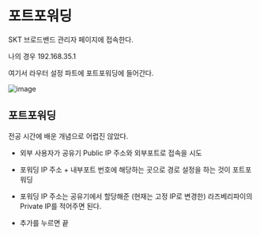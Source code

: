 # 포트포워딩

SKT 브로드밴드 관리자 페이지에 접속한다.

나의 경우 192.168.35.1

여기서 라우터 설정 파트에 포트포워딩에 들어간다.

![image](https://github.com/user-attachments/assets/626485a4-0791-4b16-9e51-949a8a3e8819)

## 포트포워딩

전공 시간에 배운 개념으로 어렵진 않았다.

- 외부 사용자가 공유기 Public IP 주소와 외부포트로 접속을 시도
- 포워딩 IP 주소 + 내부포트 번호에 해당하는 곳으로 경로 설정을 하는 것이 포트포워딩

- 포워딩 IP 주소는 공유기에서 할당해준 (현재는 고정 IP로 변경한) 라즈베리파이의 Private IP를 적어주면 된다.
- 추가를 누르면 끝